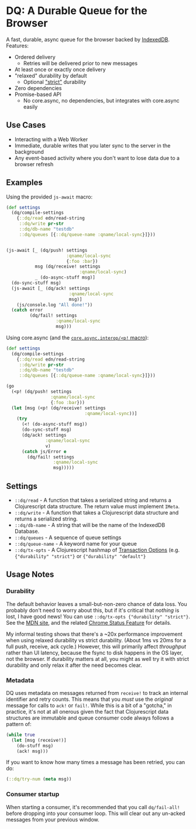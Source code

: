 # DQ: A Durable Queue for the Browser

A fast, durable, async queue for the browser backed by
[IndexedDB](https://developer.mozilla.org/en-US/docs/Web/API/IndexedDB_API).
Features:

* Ordered delivery
    * Retries will be delivered prior to new messages
* At least once or exactly once delivery
* "relaxed" durability by default
    * Optional ["strict"](https://developer.mozilla.org/en-US/docs/Web/API/IDBDatabase/transaction#options) durability
* Zero dependencies
* Promise-based API
    * No core.async, no dependencies, but integrates with core.async easily

## Use Cases

* Interacting with a Web Worker
* Immediate, durable writes that you later sync to the server in the background
* Any event-based activity where you don't want to lose data due to a browser refresh

## Examples

Using the provided `js-await` macro:

```clj
(def settings
  (dq/compile-settings
    {::dq/read edn/read-string
     ::dq/write pr-str
     ::dq/db-name "testdb"
     ::dq/queues [{::dq/queue-name :qname/local-sync}]}))


(js-await [_ (dq/push! settings
                       :qname/local-sync
                       {:foo :bar})
           msg (dq/receive! settings
                            :qname/local-sync)
           _ (do-async-stuff msg)]
  (do-sync-stuff msg)
  (js-await [_ (dq/ack! settings
                        :qname/local-sync
                        msg)]
    (js/console.log "All done!"))
  (catch error
         (dq/fail! settings
                   :qname/local-sync
                   msg)))
```


Using core.async (and the [`core.async.interop/<p!` macro](https://clojurescript.org/guides/promise-interop#using-promises-with-core-async)):

```clj
(def settings
  (dq/compile-settings
    {::dq/read edn/read-string
     ::dq/write pr-str
     ::dq/db-name "testdb"
     ::dq/queues [{::dq/queue-name :qname/local-sync}]}))

(go
  (<p! (dq/push! settings
                 :qname/local-sync
                 {:foo :bar}))
  (let [msg (<p! (dq/receive! settings
                              :qname/local-sync))]
    (try
      (<! (do-async-stuff msg))
      (do-sync-stuff msg)
      (dq/ack! settings
               :qname/local-sync
               v)
      (catch js/Error e
        (dq/fail! settings
                  :qname/local-sync
                  msg)))))
```

## Settings
* `::dq/read` -  A function that takes a serialized string and returns a Clojurescript data structure. The return value must implement `IMeta`.
* `::dq/write` - A function that takes a Clojurescript data structure and returns a serialized string.
* `::dq/db-name` - A string that will be the name of the IndexedDB Database.
* `::dq/queues` - A sequence of queue settings
* `::dq/queue-name` - A keyword name for your queue
* `::dq/tx-opts` - A Clojurescript hashmap of [Transaction Options](https://developer.mozilla.org/en-US/docs/Web/API/IDBDatabase/transaction#options) (e.g. `{"durability" "strict"}` or `{"durability" "default"}`

## Usage Notes
### Durability
The default behavior leaves a small-but-non-zero chance of data loss. You
probably don't need to worry about this, but if it's critical that _nothing_ is
lost, I have good news! You can use `::dq/tx-opts {"durability" "strict"}`. See
the [MDN site](https://developer.mozilla.org/en-US/docs/Web/API/IDBDatabase/transaction#options),
and the related [Chrome Status Feature](https://chromestatus.com/feature/5730701489995776) for details.

My informal testing shows that there's a ~20x performance improvement when using
relaxed durability vs strict durability. (About 1ms vs 20ms for a full push, receive,
ack cycle.) However, this will primarily affect _throughput_ rather than UI
latency, because the fsync to disk happens in the OS layer, not the browser. If
durability matters at all, you might as well try it with strict durability and
only relax it after the need becomes clear.

### Metadata
DQ uses metadata on messages returned from `receive!` to track an internal
identifier and retry counts. This means that you _must_ use the _original_
message for calls to `ack!` or `fail!`. While this is a bit of a "gotcha," in
practice, it's not at all onerous given the fact that Clojurescript data
structures are immutable and queue consumer code always follows a pattern of:

```clj
(while true
  (let [msg (receive!)]
    (do-stuff msg)
    (ack! msg)))
```

If you want to know how many times a message has been retried, you can do:

```clj
(::dq/try-num (meta msg))
```

### Consumer startup
When starting a consumer, it's recommended that you call `dq/fail-all!`
before dropping into your consumer loop. This will clear out any un-acked
messages from your previous window.
